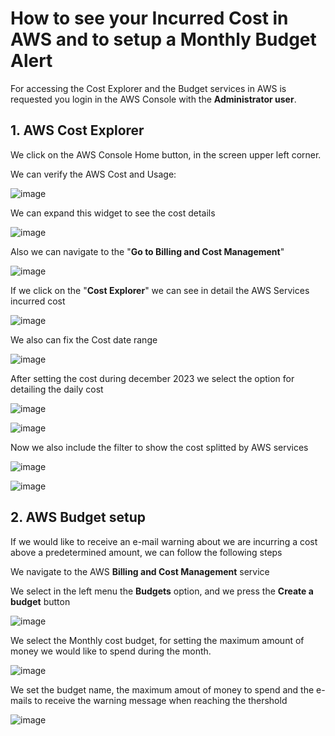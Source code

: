 # How to see your Incurred Cost in AWS and to setup a Monthly Budget Alert

For accessing the Cost Explorer and the Budget services in AWS is requested you login in the AWS Console with the **Administrator user**.

## 1. AWS Cost Explorer

We click on the AWS Console Home button, in the screen upper left corner. 

We can verify the AWS Cost and Usage:

![image](https://github.com/luiscoco/AWS_CostExplorer_BudgetSetup/assets/32194879/bba5e707-4404-4c5b-80b4-e45094a6b6cf)

We can expand this widget to see the cost details

![image](https://github.com/luiscoco/AWS_CostExplorer_BudgetSetup/assets/32194879/73581f1b-839d-4c31-a763-fbc7538b007c)

Also we can navigate to the "**Go to Billing and Cost Management**" 

![image](https://github.com/luiscoco/AWS_CostExplorer_BudgetSetup/assets/32194879/7d35abea-5487-4bd7-81cb-a218acac8a34)

If we click on the "**Cost Explorer**" we can see in detail the AWS Services incurred cost

![image](https://github.com/luiscoco/AWS_CostExplorer_BudgetSetup/assets/32194879/c850a1eb-aba6-4688-8c9f-d1748feadbd5)

We also can fix the Cost date range

![image](https://github.com/luiscoco/AWS_CostExplorer_BudgetSetup/assets/32194879/2d356de8-7c81-4d15-9f14-9c9fd011ed16)

After setting the cost during december 2023 we select the option for detailing the daily cost

![image](https://github.com/luiscoco/AWS_CostExplorer_BudgetSetup/assets/32194879/11bf0c15-9069-40d9-863e-4a95018380d9)

![image](https://github.com/luiscoco/AWS_CostExplorer_BudgetSetup/assets/32194879/2ffd67f1-da50-47f6-914e-23e0fb0b3153)

Now we also include the filter to show the cost splitted by AWS services

![image](https://github.com/luiscoco/AWS_CostExplorer_BudgetSetup/assets/32194879/89fd9de3-807e-4dbf-a34e-2a5cff97eed2)

![image](https://github.com/luiscoco/AWS_CostExplorer_BudgetSetup/assets/32194879/369ade2a-65a1-4e7b-92e3-0484d8d309dd)

## 2. AWS Budget setup

If we would like to receive an e-mail warning about we are incurring a cost above a predetermined amount, we can follow the following steps

We navigate to the AWS **Billing and Cost Management** service

We select in the left menu the **Budgets** option, and we press the **Create a budget** button

![image](https://github.com/luiscoco/AWS_CostExplorer_BudgetSetup/assets/32194879/b68dcb3d-81cb-4e23-88b9-d6fee4cb7a84)

We select the Monthly cost budget, for setting the maximum amount of money we would like to spend during the month.

![image](https://github.com/luiscoco/AWS_CostExplorer_BudgetSetup/assets/32194879/ffa3b7a0-a090-44fe-92d6-311e12fd3d3c)

We set the budget name, the maximum amout of money to spend and the e-mails to receive the warning message when reaching the thershold

![image](https://github.com/luiscoco/AWS_CostExplorer_BudgetSetup/assets/32194879/584988f1-113f-4285-92ef-b8ee114fcd1e)

